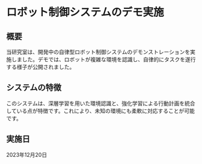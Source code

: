 # ロボット制御システムのデモ実施

## 概要

当研究室は、開発中の自律型ロボット制御システムのデモンストレーションを実施しました。デモでは、ロボットが複雑な環境を認識し、自律的にタスクを遂行する様子が公開されました。

## システムの特徴

このシステムは、深層学習を用いた環境認識と、強化学習による行動計画を統合している点が特徴です。これにより、未知の環境にも柔軟に対応することが可能です。

## 実施日

2023年12月20日
